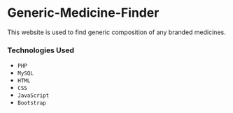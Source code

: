 # Generic-Medicine-Finder

This website is used to find generic composition of any branded medicines.

### Technologies Used

* `PHP`
* `MySQL`
* `HTML`
* `CSS`
* `JavaScript`
* `Bootstrap`
